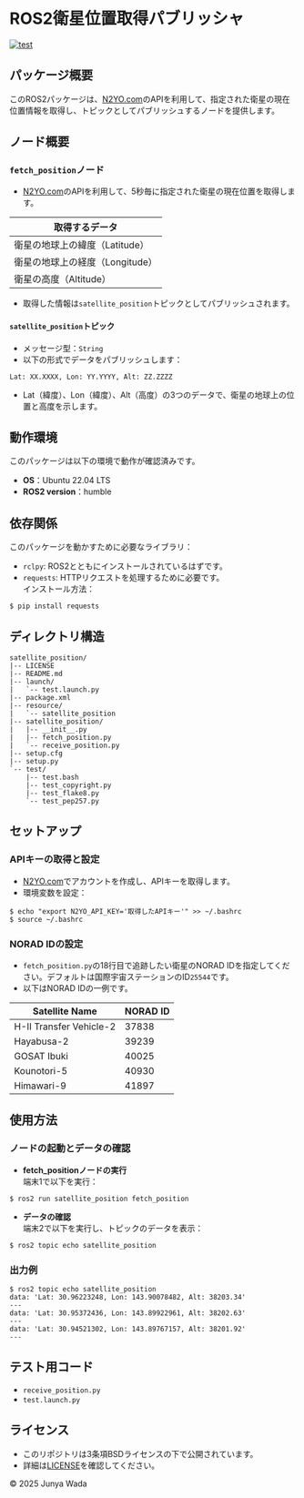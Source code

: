 # ROS2衛星位置取得パブリッシャ
[![test](https://github.com/JEISU20xx/satellite_position/actions/workflows/test.yml/badge.svg)](https://github.com/JEISU20xx/satellite_position/actions/workflows/test.yml)  
## パッケージ概要
このROS2パッケージは、[N2YO.com](https://www.n2yo.com/)のAPIを利用して、指定された衛星の現在位置情報を取得し、トピックとしてパブリッシュするノードを提供します。
## ノード概要
### `fetch_position`ノード
- [N2YO.com](https://www.n2yo.com/)のAPIを利用して、5秒毎に指定された衛星の現在位置を取得します。

|取得するデータ|
|-----------------------------|
|衛星の地球上の緯度（Latitude）|
|衛星の地球上の経度（Longitude）|
|衛星の高度（Altitude）|

- 取得した情報は`satellite_position`トピックとしてパブリッシュされます。
#### `satellite_position`トピック
- メッセージ型：`String`
- 以下の形式でデータをパブリッシュします：
```
Lat: XX.XXXX, Lon: YY.YYYY, Alt: ZZ.ZZZZ
```
- Lat（緯度）、Lon（緯度）、Alt（高度）の3つのデータで、衛星の地球上の位置と高度を示します。
## 動作環境
このパッケージは以下の環境で動作が確認済みです。
- **OS**：Ubuntu 22.04 LTS
- **ROS2 version**：humble
## 依存関係
このパッケージを動かすために必要なライブラリ：
- `rclpy`: ROS2とともにインストールされているはずです。
- `requests`: HTTPリクエストを処理するために必要です。  
インストール方法：
```
$ pip install requests
```
## ディレクトリ構造
```
satellite_position/
|-- LICENSE
|-- README.md
|-- launch/
|   `-- test.launch.py
|-- package.xml
|-- resource/
|   `-- satellite_position
|-- satellite_position/
|   |-- __init__.py
|   |-- fetch_position.py
|   `-- receive_position.py
|-- setup.cfg
|-- setup.py
`-- test/
    |-- test.bash
    |-- test_copyright.py
    |-- test_flake8.py
    `-- test_pep257.py
```
## セットアップ
### APIキーの取得と設定
- [N2YO.com](https://www.n2yo.com/)でアカウントを作成し、APIキーを取得します。
- 環境変数を設定：
```
$ echo "export N2YO_API_KEY='取得したAPIキー'" >> ~/.bashrc
$ source ~/.bashrc
```
### NORAD IDの設定
- `fetch_position.py`の18行目で追跡したい衛星のNORAD IDを指定してください。デフォルトは国際宇宙ステーションのID`25544`です。  
- 以下はNORAD IDの一例です。

| Satellite Name          | NORAD ID |
|-------------------------|----------|
| H-II Transfer Vehicle-2 | 37838    |
| Hayabusa-2              | 39239    |
| GOSAT Ibuki             | 40025    |
| Kounotori-5             | 40930    |
| Himawari-9              | 41897    |

## 使用方法
### ノードの起動とデータの確認
- **fetch_positionノードの実行**  
端末1で以下を実行：
```
$ ros2 run satellite_position fetch_position
```
- **データの確認**  
端末2で以下を実行し、トピックのデータを表示：
```
$ ros2 topic echo satellite_position
```
### 出力例
```
$ ros2 topic echo satellite_position
data: 'Lat: 30.96223248, Lon: 143.90078482, Alt: 38203.34'
---
data: 'Lat: 30.95372436, Lon: 143.89922961, Alt: 38202.63'
---
data: 'Lat: 30.94521302, Lon: 143.89767157, Alt: 38201.92'
---
```
## テスト用コード
- `receive_position.py`
- `test.launch.py`
## ライセンス
- このリポジトリは3条項BSDライセンスの下で公開されています。
- 詳細は[LICENSE](https://github.com/JEISU20xx/satellite_position/blob/master/LICENSE)を確認してください。  
  
© 2025 Junya Wada
